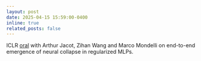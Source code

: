 ```yaml
---
layout: post
date: 2025-04-15 15:59:00-0400
inline: true
related_posts: false
---
```


ICLR [oral](https://arxiv.org/pdf/2410.04887) with Arthur Jacot, Zihan Wang and Marco Mondelli on end-to-end emergence of neural collapse in regularized MLPs. 
